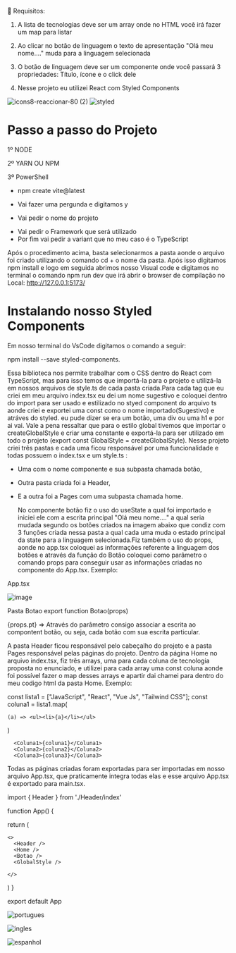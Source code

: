 :pushpin: Requisitos:

1) A lista de tecnologias deve ser um array onde no HTML você irá fazer um map para listar

2) Ao clicar no botão de linguagem  o texto de apresentação "Olá meu nome...." muda para
a linguagem selecionada

3) O botão de linguagem  deve ser um componente onde você passará 3 propriedades: Título,
ícone e o click dele

4) Nesse projeto eu utilizei React com Styled Components 

![icons8-reaccionar-80 (2)](https://user-images.githubusercontent.com/98665329/209464095-407264c0-46dc-40d9-af42-0f4f126b52f5.png)
![styled](https://user-images.githubusercontent.com/98665329/209464299-9d68a61a-7f39-4682-ab79-c32a0efad346.png)



# Passo a passo do Projeto

1º NODE

2º YARN OU NPM 

3º PowerShell

* npm create vite@latest
- Vai fazer uma pergunda e digitamos y
+ Vai pedir o nome do projeto
* Vai pedir o Framework  que será utilizado
* Por fim vai pedir a variant que no meu caso é o TypeScript

Após o procedimento acima, basta selecionarmos a pasta aonde o arquivo foi criado utilizando o comando cd +  o nome da pasta.
Após isso digitamos npm install  e logo em seguida abrimos nosso Visual code e  digitamos no terminal o comando npm run dev
que irá abrir o browser de compilação no  Local:   http://127.0.0.1:5173/
 
# Instalando nosso Styled Components

Em nosso terminal do VsCode digitamos o comando a seguir:

npm install --save styled-components.

 Essa biblioteca nos permite trabalhar com o CSS dentro do React com TypeScript, mas para isso temos que importá-la
para o projeto e utilizá-la em nossos arquivos de style.ts de cada pasta criada.Para cada tag que eu criei em meu arquivo 
index.tsx eu dei um nome sugestivo  e coloquei dentro do import para ser usado e estilizado no styed component do arquivo 
ts aonde criei e exportei uma const  como o nome importado(Sugestivo)  e atráves do styled. eu pude dizer se era um botão, 
uma div ou uma h1  e por ai vai.
Vale a pena ressaltar que para o  estilo global tivemos que importar o createGlobalStyle e criar uma constante e exportá-la 
para ser utilizado em todo o projeto (export const GlobalStyle = createGlobalStyle).
 Nesse projeto criei três pastas e cada uma ficou responsável por uma funcionalidade e todas possuem o index.tsx e um style.ts :
 
 * Uma com o nome componente e sua subpasta chamada botão, 
 * Outra pasta criada foi a Header,
 * E a outra foi a Pages com uma subpasta chamada home.

    No componente botão fiz o uso do useState a qual foi importado e iniciei ele com a escrita principal "Olá meu nome...." a 
qual seria mudada segundo os botões criados na imagem abaixo que condiz com 3 funções criada nessa pasta a qual cada uma
muda o estado principal da state para a linguagem selecionada.Fiz também o uso do props, aonde no app.tsx coloquei as informações
referente a linguagem dos botões e através da função do Botão coloquei como parâmetro o comando props para
conseguir usar as informações criadas no componente do App.tsx. 
Exemplo:

App.tsx

![image](https://user-images.githubusercontent.com/98665329/209465615-cdf998f6-d003-494f-88b0-df1ff3990aba.png)


Pasta Botao
export function Botao(props)

{props.pt} => Através do parâmetro consigo associar a escrita ao compontent botão, ou seja, cada botão com sua escrita particular.

 A pasta Header ficou responsável pelo cabeçalho do projeto e a pasta Pages responsável pelas páginas do projeto.
Dentro da página Home no arquivo index.tsx, fiz três arrays, uma para cada coluna de tecnologia proposta no enunciado,
e utilizei para cada array uma const coluna aonde  foi possível fazer o map desses arrays e apartir dai chamei para dentro
do meu codigo html da pasta Home.
Exemplo:

  const lista1 = ["JavaScript", "React", "Vue Js", "Tailwind CSS"];
  const coluna1 = lista1.map(

    (a) => <ul><li>{a}</li></ul>

  )
  
      <Coluna1>{coluna1}</Coluna1>
      <Coluna2>{coluna2}</Coluna2>
      <Coluna3>{coluna3}</Coluna3>

Todas as páginas criadas  foram exportadas para ser importadas em nosso arquivo  App.tsx, que
praticamente integra todas elas e esse arquivo App.tsx é exportado para  main.tsx.


import { Header } from './Header/index'

function App() {


  return (

    <>
      <Header />
      <Home />
      <Botao />
      <GlobalStyle />

    </>

  )
}

export default App



![portugues](https://user-images.githubusercontent.com/98665329/207726683-87347066-ce8f-4620-9258-a95ab10f1d1c.PNG)


![ingles](https://user-images.githubusercontent.com/98665329/207726725-3b55f375-95cd-4596-a57c-eef9c0fad4c9.PNG)


![espanhol](https://user-images.githubusercontent.com/98665329/207726747-f88ff646-0068-45a2-b072-c4d2b40c25b8.PNG)
